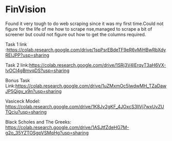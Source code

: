 # FinVision

 Found it very tough to do web scraping since it was my first time.Could not figure for the life of me how to scrape nse,managed to scrape a bit of screener but could not figure out how to get the columns required.


 Task 1 link :https://colab.research.google.com/drive/1spPsrEBdeTF9eR6vMiHBwRbXdyREIJPP?usp=sharing
 
 Task 2 link:https://colab.research.google.com/drive/1SRj3V4lErqyT3aH6VX-lvOCI4gBmvqDS?usp=sharing
 
 Bonus Task Link:https://colab.research.google.com/drive/1uZMxmOc5lwdwMH_TZaDawJP5Qigv_x9n?usp=sharing

 Vasiceck Model: https://colab.research.google.com/drive/1K8Jv2gKF_4JOxcS3llVj7wxUvZUTQciu?usp=sharing

 Black Scholes and The Greeks: https://colab.research.google.com/drive/1ASJtfZdeHG7M-g2o_35YZTOSgpVSMqHg?usp=sharing
